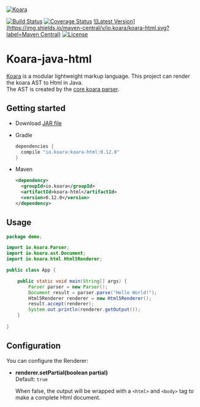 [![Koara](http://www.koara.io/logo.png)](http://www.koara.io)

[![Build Status](https://img.shields.io/travis/koara/koara-java-html.svg)](https://travis-ci.org/koara/koara-java-html)
[![Coverage Status](https://img.shields.io/coveralls/koara/koara-java-html.svg)](https://coveralls.io/github/koara/koara-java-html?branch=master)
[![Latest Version](https://img.shields.io/maven-central/v/io.koara/koara-html.svg?label=Maven Central)](http://search.maven.org/#search%7Cga%7C1%7Ckoara-html)
[![License](https://img.shields.io/badge/License-Apache%202.0-blue.svg)](https://github.com/koara/koara-java-html/blob/master/LICENSE)

# Koara-java-html
[Koara](http://www.koara.io) is a modular lightweight markup language. This project can render the koara AST to Html in Java.  
The AST is created by the [core koara parser](https://github.com/koara/koara-java).

## Getting started
- Download [JAR file](http://repo1.maven.org/maven2/io/koara/koara/0.12.0/koara-html-0.12.0.jar)
- Gradle

  ```groovy
  dependencies {
	compile "io.koara:koara-html:0.12.0"
  }
  ```
  
- Maven

  ```xml
  <dependency>
    <groupId>io.koara</groupId>
    <artifactId>koara-html</artifactId>
    <version>0.12.0</version>
  </dependency>
  ```

## Usage
```java
package demo;

import io.koara.Parser;
import io.koara.ast.Document;
import io.koara.html.Html5Renderer;

public class App {

	public static void main(String[] args) {
		Parser parser = new Parser();
		Document result = parser.parse("Hello World!");
		Html5Renderer renderer = new Html5Renderer();
		result.accept(renderer);
		System.out.println(renderer.getOutput());
	}
	
}
```

## Configuration
You can configure the Renderer:

-  **renderer.setPartial(boolean partial)**  
   Default:	`true`
   
   When false, the output will be wrapped with a `<html>` and `<body>` tag to make a complete Html document.